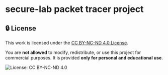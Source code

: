 # secure-lab packet tracer project

## 🔒 License

This work is licensed under the [CC BY-NC-ND 4.0 License](https://creativecommons.org/licenses/by-nc-nd/4.0/).

You are **not allowed** to modify, redistribute, or use this project for commercial purposes. It is provided **only for personal and educational use**.

![License: CC BY-NC-ND 4.0](https://licensebuttons.net/l/by-nc-nd/4.0/88x31.png)

